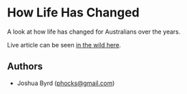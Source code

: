 # How Life Has Changed

A look at how life has changed for Australians over the years.

Live article can be seen [in the wild here](https://www.abc.net.au/news/2018-12-13/how-life-has-changed-for-people-your-age/10303912).

## Authors

- Joshua Byrd ([phocks@gmail.com](mailto:phocks@gmail.com))
